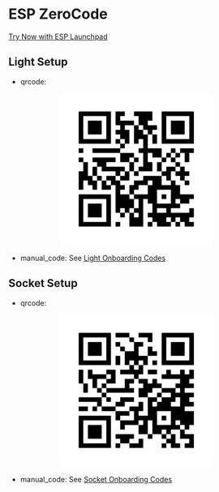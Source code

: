 # ESP ZeroCode

[Try Now with ESP Launchpad](https://bit.ly/esp-zerocode)

## Light Setup

* qrcode:

<center>
    <img src="https://github.com/chiragatal/esp-zerocode/blob/main/releases/light/qrcode.png" alt="Light Setup QR Code" title="Light Setup QR Code" width="300" />
</center>

* manual_code: See [Light Onboarding Codes](releases/light/onboarding_codes.csv)

## Socket Setup

* qrcode:

<center>
    <img src="https://github.com/chiragatal/esp-zerocode/blob/main/releases/socket/qrcode.png" alt="Socket Setup QR Code" title="Socket Setup QR Code" width="300" />
</center>

* manual_code: See [Socket Onboarding Codes](releases/socket/onboarding_codes.csv)
